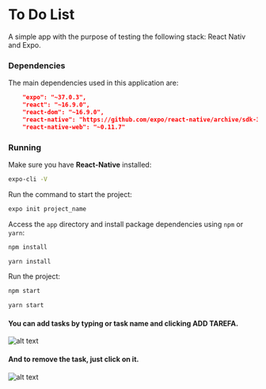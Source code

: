# To Do List
A simple app with the purpose of testing the following stack: React Nativ and Expo.

### Dependencies

The main dependencies used in this application are:

``` json
    "expo": "~37.0.3",
    "react": "~16.9.0",
    "react-dom": "~16.9.0",
    "react-native": "https://github.com/expo/react-native/archive/sdk-37.0.1.tar.gz",
    "react-native-web": "~0.11.7"
```

### Running

Make sure you have **React-Native** installed:
``` bash
expo-cli -V
```

Run the command to start the project:
``` bash
expo init project_name
```

Access the `app` directory and install package dependencies using `npm` or `yarn`:
``` bash
npm install
```
``` bash
yarn install
```

Run the project:
``` bash
npm start
```
``` bash
yarn start
```

#### You can add tasks by typing or task name and clicking ADD TAREFA.

![alt text](https://i.ibb.co/Gkhg3tV/Screenshot-20200605-011348.png)

#### And to remove the task, just click on it.

![alt text](https://i.ibb.co/0h5kM2M/Screenshot-20200605-011337.png)

